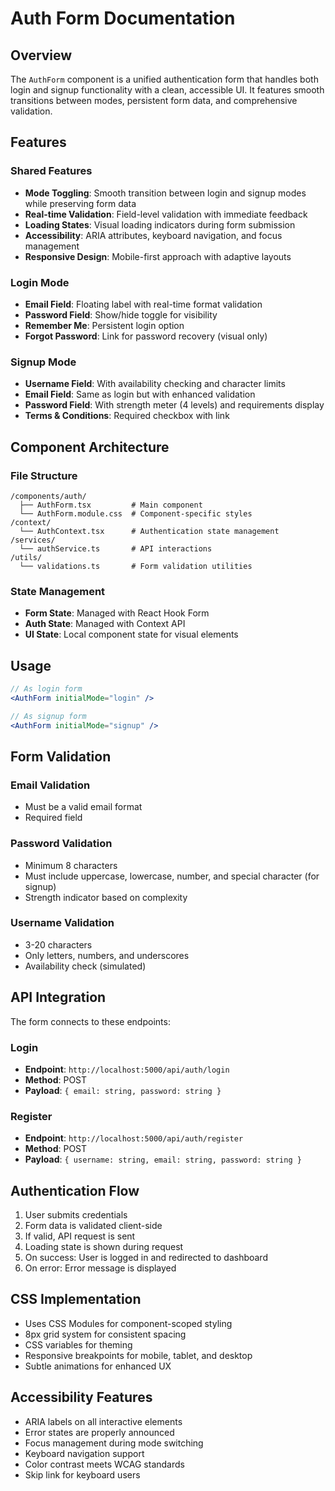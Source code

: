 # Auth Form Documentation

## Overview
The `AuthForm` component is a unified authentication form that handles both login and signup functionality with a clean, accessible UI. It features smooth transitions between modes, persistent form data, and comprehensive validation.

## Features

### Shared Features
- **Mode Toggling**: Smooth transition between login and signup modes while preserving form data
- **Real-time Validation**: Field-level validation with immediate feedback
- **Loading States**: Visual loading indicators during form submission
- **Accessibility**: ARIA attributes, keyboard navigation, and focus management
- **Responsive Design**: Mobile-first approach with adaptive layouts

### Login Mode
- **Email Field**: Floating label with real-time format validation
- **Password Field**: Show/hide toggle for visibility
- **Remember Me**: Persistent login option
- **Forgot Password**: Link for password recovery (visual only)

### Signup Mode
- **Username Field**: With availability checking and character limits
- **Email Field**: Same as login but with enhanced validation
- **Password Field**: With strength meter (4 levels) and requirements display
- **Terms & Conditions**: Required checkbox with link

## Component Architecture

### File Structure
```
/components/auth/
  ├── AuthForm.tsx         # Main component
  └── AuthForm.module.css  # Component-specific styles
/context/
  └── AuthContext.tsx      # Authentication state management
/services/
  └── authService.ts       # API interactions
/utils/
  └── validations.ts       # Form validation utilities
```

### State Management
- **Form State**: Managed with React Hook Form
- **Auth State**: Managed with Context API
- **UI State**: Local component state for visual elements

## Usage

```jsx
// As login form
<AuthForm initialMode="login" />

// As signup form
<AuthForm initialMode="signup" />
```

## Form Validation

### Email Validation
- Must be a valid email format
- Required field

### Password Validation
- Minimum 8 characters
- Must include uppercase, lowercase, number, and special character (for signup)
- Strength indicator based on complexity

### Username Validation
- 3-20 characters
- Only letters, numbers, and underscores
- Availability check (simulated)

## API Integration

The form connects to these endpoints:

### Login
- **Endpoint**: `http://localhost:5000/api/auth/login`
- **Method**: POST
- **Payload**: `{ email: string, password: string }`

### Register
- **Endpoint**: `http://localhost:5000/api/auth/register`
- **Method**: POST
- **Payload**: `{ username: string, email: string, password: string }`

## Authentication Flow

1. User submits credentials
2. Form data is validated client-side
3. If valid, API request is sent
4. Loading state is shown during request
5. On success: User is logged in and redirected to dashboard
6. On error: Error message is displayed

## CSS Implementation

- Uses CSS Modules for component-scoped styling
- 8px grid system for consistent spacing
- CSS variables for theming
- Responsive breakpoints for mobile, tablet, and desktop
- Subtle animations for enhanced UX

## Accessibility Features

- ARIA labels on all interactive elements
- Error states are properly announced
- Focus management during mode switching
- Keyboard navigation support
- Color contrast meets WCAG standards
- Skip link for keyboard users
